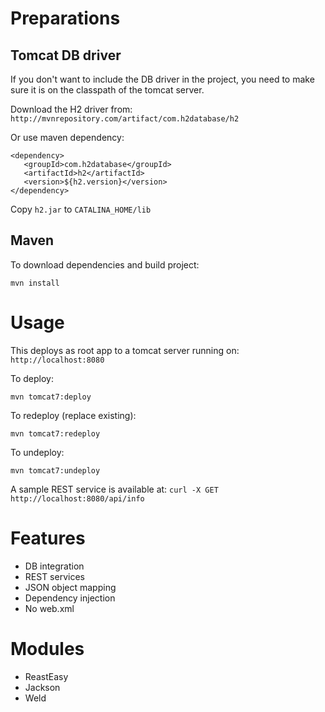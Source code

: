 # Preparations
## Tomcat DB driver

If you don't want to include the DB driver in the project, you need to make sure it is on the classpath of the tomcat server.

Download the H2 driver from: `http://mvnrepository.com/artifact/com.h2database/h2`

Or use maven dependency:

	<dependency>
	   <groupId>com.h2database</groupId>
	   <artifactId>h2</artifactId>
	   <version>${h2.version}</version>
	</dependency>

Copy `h2.jar` to `CATALINA_HOME/lib` 

## Maven

To download dependencies and build project:

    mvn install
    
# Usage

This deploys as root app to a tomcat server running on: `http://localhost:8080`
	
To deploy:

    mvn tomcat7:deploy
    
To redeploy (replace existing):

    mvn tomcat7:redeploy
    
To undeploy:

    mvn tomcat7:undeploy
    
A sample REST service is available at: `curl -X GET http://localhost:8080/api/info`
	
# Features

* DB integration
* REST services
* JSON object mapping
* Dependency injection
* No web.xml

# Modules

* ReastEasy 
* Jackson
* Weld
